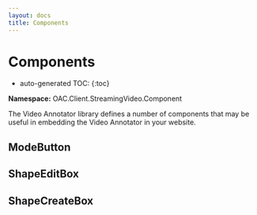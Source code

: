 ```yaml
---
layout: docs
title: Components
---
```

# Components

* auto-generated TOC:
{:toc}

**Namespace:** OAC.Client.StreamingVideo.Component

The Video Annotator library defines a number of components that may be useful in embedding the Video Annotator
in your website. 

## ModeButton

## ShapeEditBox

## ShapeCreateBox
